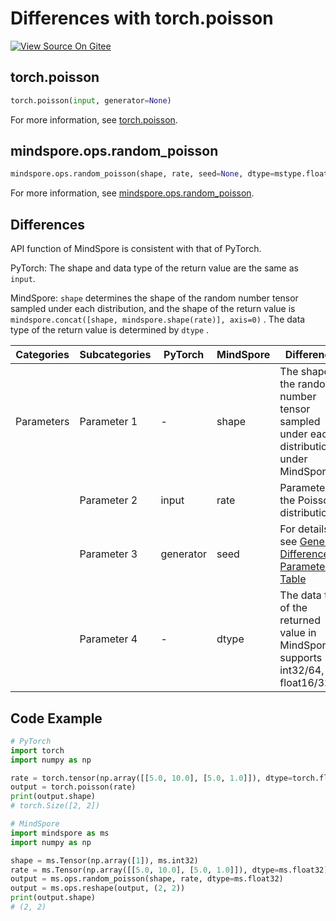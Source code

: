 # Differences with torch.poisson

[![View Source On Gitee](https://mindspore-website.obs.cn-north-4.myhuaweicloud.com/website-images/br_base/resource/_static/logo_source_en.svg)](https://gitee.com/mindspore/docs/blob/br_base/docs/mindspore/source_en/note/api_mapping/pytorch_diff/poisson.md)

## torch.poisson

```python
torch.poisson(input, generator=None)
```

For more information, see [torch.poisson](https://pytorch.org/docs/1.8.1/generated/torch.poisson.html).

## mindspore.ops.random_poisson

```python
mindspore.ops.random_poisson(shape, rate, seed=None, dtype=mstype.float32)
```

For more information, see [mindspore.ops.random_poisson](https://www.mindspore.cn/docs/en/br_base/api_python/ops/mindspore.ops.random_poisson.html).

## Differences

API function of MindSpore is consistent with that of PyTorch.

PyTorch: The shape and data type of the return value are the same as `input`.

MindSpore: `shape` determines the shape of the random number tensor sampled under each distribution, and the shape of the return value is `mindspore.concat([shape, mindspore.shape(rate)], axis=0)` . The data type of the return value is determined by `dtype` .

| Categories | Subcategories | PyTorch      | MindSpore     | Differences   |
| ---------- | ------------- | ------------ | ---------     | ------------- |
| Parameters | Parameter 1   | -            | shape         | The shape of the random number tensor sampled under each distribution under MindSpore |
|            | Parameter 2   | input        | rate          | Parameters of the Poisson distribution |
|            | Parameter 3   | generator    | seed          | For details, see [General Difference Parameter Table](https://www.mindspore.cn/docs/en/br_base/note/api_mapping/pytorch_api_mapping.html#general-difference-parameter-table) |
|            | Parameter 4   | -            | dtype         | The data type of the returned value in MindSpore supports int32/64, float16/32/64 |

## Code Example

```python
# PyTorch
import torch
import numpy as np

rate = torch.tensor(np.array([[5.0, 10.0], [5.0, 1.0]]), dtype=torch.float32)
output = torch.poisson(rate)
print(output.shape)
# torch.Size([2, 2])

# MindSpore
import mindspore as ms
import numpy as np

shape = ms.Tensor(np.array([1]), ms.int32)
rate = ms.Tensor(np.array([[5.0, 10.0], [5.0, 1.0]]), dtype=ms.float32)
output = ms.ops.random_poisson(shape, rate, dtype=ms.float32)
output = ms.ops.reshape(output, (2, 2))
print(output.shape)
# (2, 2)
```
